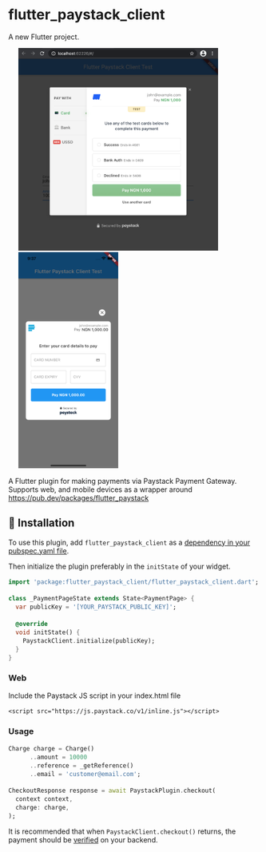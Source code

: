# flutter_paystack_client

A new Flutter project.

<p>
    <img src="https://raw.githubusercontent.com/djade007/flutter_paystack_client/master/screenshots/web.png" width="400px" height="auto" hspace="20"/>
    <img src="https://raw.githubusercontent.com/djade007/flutter_paystack_client/master/screenshots/iphone.png" width="200px" height="auto" hspace="20"/>
</p>

A Flutter plugin for making payments via Paystack Payment Gateway. Supports web, and mobile devices as a wrapper
around https://pub.dev/packages/flutter_paystack

## :rocket: Installation

To use this plugin, add `flutter_paystack_client` as
a [dependency in your pubspec.yaml file](https://flutter.dev/platform-plugins/).

Then initialize the plugin preferably in the `initState` of your widget.

``` dart
import 'package:flutter_paystack_client/flutter_paystack_client.dart';

class _PaymentPageState extends State<PaymentPage> {
  var publicKey = '[YOUR_PAYSTACK_PUBLIC_KEY]';

  @override
  void initState() {
    PaystackClient.initialize(publicKey);
  }
}
```

### Web
Include the Paystack JS script in your index.html file
```
<script src="https://js.paystack.co/v1/inline.js"></script>
```

### Usage
 ```dart
 Charge charge = Charge()
       ..amount = 10000
       ..reference = _getReference()
       ..email = 'customer@email.com';

 CheckoutResponse response = await PaystackPlugin.checkout(
   context context,
   charge: charge,
 );
 ```

It is recommended that when `PaystackClient.checkout()` returns, the
payment should be
[verified](https://developers.paystack.co/v2.0/reference#verify-transaction)
on your backend.